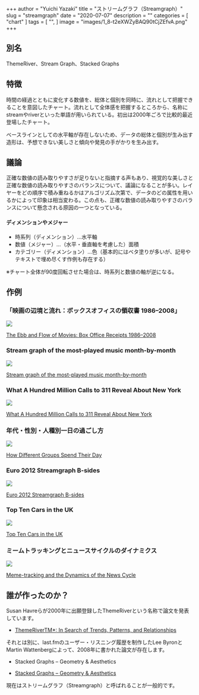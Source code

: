 +++
author = "Yuichi Yazaki"
title = "ストリームグラフ（Streamgraph）"
slug = "streamgraph"
date = "2020-07-07"
description = ""
categories = [
    "chart"
]
tags = [
    "",
]
image = "images/1_8-t2eXWZyBAQ90tCjZEfvA.png"
+++


## 別名

ThemeRiver、Stream Graph、Stacked Graphs

## 特徴

時間の経過とともに変化する数値を、総体と個別を同時に、流れとして把握できることを意図したチャート。流れとして全体感を把握するところから、名称にstreamやriverといった単語が用いられている。初出は2000年ごろで比較的最近登場したチャート。

ベースラインとしての水平軸が存在しないため、データの総体と個別が生み出す造形は、予想できない美しさと傾向や発見の手がかりを生み出す。

## 議論

正確な数値の読み取りやすさが足りないと指摘する声もあり、視覚的な美しさと正確な数値の読み取りやすさのバランスについて、議論になることが多い。レイヤーをどの順序で積み重ねるかはアルゴリズム次第で、データのどの属性を用いるかによって印象は相当変わる。この点も、正確な数値の読み取りやすさのバランスについて懸念される原因の一つとなっている。

#### ディメンションやメジャー
- 時系列（ディメンション）…水平軸
- 数値（メジャー）…（水平・垂直軸を考慮した）面積
- カテゴリー（ディメンション）…色（基本的にはベタ塗りが多いが、記号やテキストで埋め尽くす作例も存在する）

※チャート全体が90度回転させた場合は、時系列と数値の軸が逆になる。

<!--more-->

## 作例

### 「映画の辺境と流れ：ボックスオフィスの領収書 1986–2008」

![](images/1_fIBSrw8bOE6AxsG_6dRa7Q.png)

[The Ebb and Flow of Movies: Box Office Receipts 1986–2008](http://archive.nytimes.com/www.nytimes.com/interactive/2008/02/23/movies/20080223_REVENUE_GRAPHIC.html)

### Stream graph of the most-played music month-by-month

![](images/1_lfRGArscw7aXPXNouf2D5Q.png)

[Stream graph of the most-played music month-by-month](http://blog.last.fm/2010/12/16/the-data-behind-best-of-2010)


### What A Hundred Million Calls to 311 Reveal About New York

![](images/1_DM2ltegeUZ9ZKjdNFHvPzQ.jpeg)

[What A Hundred Million Calls to 311 Reveal About New York](https://www.wired.com/2010/11/ff_311_new_york/all/1/)


### 年代・性別・人種別一日の過ごし方

![](images/How-Different-Groups-Spend-Their-Day.png)

[How Different Groups Spend Their Day](https://archive.nytimes.com/www.nytimes.com/interactive/2009/07/31/business/20080801-metrics-graphic.html)


### Euro 2012 Streamgraph B-sides

![](images/1_7vh_GjGLRbaNJS-x47bqhQ.png)

[Euro 2012 Streamgraph B-sides](http://philogb.github.io/blog/2012/07/02/euro2012-streamgraph-bsides/)


### Top Ten Cars in the UK

![](images/1_8-t2eXWZyBAQ90tCjZEfvA.png)

[Top Ten Cars in the UK](https://www.neoformix.com/2011/TopTenCarsUK.html)


### ミームトラッキングとニュースサイクルのダイナミクス

![](images/meme-tracking.png)

[Meme-tracking and the Dynamics of the News Cycle](http://learning.mpi-sws.org/networks-seminar/papers/kdd09-quotes.pdf)


## 誰が作ったのか？

Susan Havreらが2000年に出願登録したThemeRiverという名称で論文を発表しています。

- [ThemeRiverTM*: In Search of Trends, Patterns, and Relationships](http://www.ifs.tuwien.ac.at/~silvia/wien/gwa/ws05/articles/Havre-InfoVis1999.pdf)

それとは別に、last.fmのユーザー・リスニング履歴を制作したLee ByronとMartin Wattenbergによって、2008年に書かれた論文が存在します。

- Stacked Graphs – Geometry & Aesthetics

- [Stacked Graphs – Geometry & Aesthetics](http://leebyron.com/streamgraph/stackedgraphs_byron_wattenberg.pdf)

現在はストリームグラフ（Streamgraph）と呼ばれることが一般的です。

